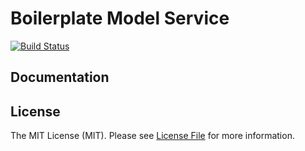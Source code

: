 # Boilerplate Model Service

[![Build Status](https://img.shields.io/travis/deshboard/boilerplate-model-service.svg?style=flat-square)](https://travis-ci.org/deshboard/boilerplate-model-service)


## Documentation


## License

The MIT License (MIT). Please see [License File](LICENSE) for more information.
